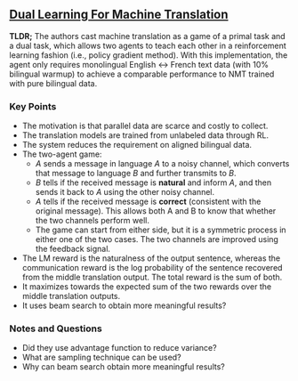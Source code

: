 ## [Dual Learning For Machine Translation](https://papers.nips.cc/paper/2016/hash/5b69b9cb83065d403869739ae7f0995e-Abstract.html)

**TLDR;** The authors cast machine translation as a game of a primal task and a dual task, which allows two agents to teach each other in a reinforcement learning fashion (i.e., policy gradient method). With this implementation, the agent only requires monolingual English <-> French text data (with 10% bilingual warmup) to achieve a comparable performance to NMT trained with pure bilingual data.

### Key Points

- The motivation is that parallel data are scarce and costly to collect.
- The translation models are trained from unlabeled data through RL.
- The system reduces the requirement on aligned bilingual data.
- The two-agent game:
    - *A* sends a message in language *A* to a noisy channel, which converts that message to language *B* and further transmits to *B*.
    - *B* tells if the received message is **natural** and inform *A*, and then sends it back to *A* using the other noisy channel.
    - *A* tells if the received message is **correct** (consistent with the original message). This allows both A and B to know that whether the two channels perform well.
    - The game can start from either side, but it is a symmetric process in either one of the two cases. The two channels are improved using the feedback signal.
- The LM reward is the naturalness of the output sentence, whereas the communication reward is the log probability of the sentence recovered from the middle translation output. The total reward is the sum of both.
- It maximizes towards the expected sum of the two rewards over the middle translation outputs.
- It uses beam search to obtain more meaningful results?

### Notes and Questions

- Did they use advantage function to reduce variance?
- What are sampling technique can be used?
- Why can beam search obtain more meaningful results?